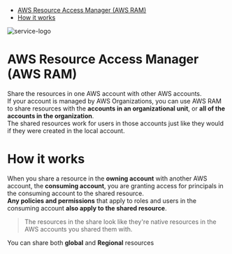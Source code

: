 - [AWS Resource Access Manager (AWS RAM)](#aws-resource-access-manager-aws-ram)
- [How it works](#how-it-works)

![service-logo](/assets/img/aws-icons/Arch_AWS-Resource-Access-Manager_64.png)
# AWS Resource Access Manager (AWS RAM)
Share the resources in one AWS account with other AWS accounts.  
If your account is managed by AWS Organizations, you can use AWS RAM to share resources with the **accounts in an organizational unit**, or **all of the accounts in the organization**.  
The shared resources work for users in those accounts just like they would if they were created in the local account.

# How it works
When you share a resource in the **owning account** with another AWS account, the **consuming account**, you are granting access for principals in the consuming account to the shared resource.  
**Any policies and permissions** that apply to roles and users in the consuming account **also apply to the shared resource**.  
> The resources in the share look like they're native resources in the AWS accounts you shared them with.

You can share both **global** and **Regional** resources

